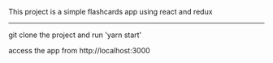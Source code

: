 This project is a simple flashcards app using react and redux


---------------------------------------------------------------

git clone the project and run 'yarn start'

access the app from http://localhost:3000
